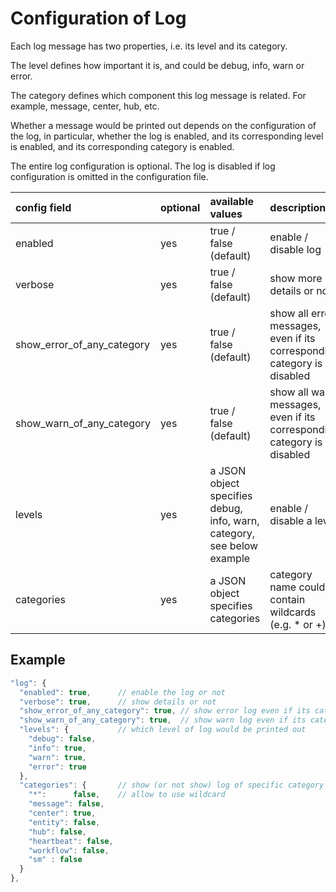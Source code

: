 # Configuration of Log

Each log message has two properties, i.e. its level and its category.

The level defines how important it is, and could be debug, info, warn or error.

The category defines which component this log message is related. For example, message, center, hub, etc.

Whether a message would be printed out depends on the configuration of the log, in particular, whether the log is enabled, and its corresponding level is enabled, and its corresponding category is enabled.

The entire log configuration is optional. The log is disabled if log configuration is omitted in the configuration file.


| config field  |   optional  |   available values  |  description |
|:----------|:------|:----------------|:--------------------------------------|
| enabled  |  yes     |   true / false (default) | enable / disable log |
|verbose | yes | true / false (default) | show more details or not |
|show_error_of_any_category|yes|true / false (default) | show all error messages, even if its corresponding category is disabled|
|show_warn_of_any_category|yes|true / false (default) | show all warn messages, even if its corresponding category is disabled|
|levels|yes| a JSON object specifies debug, info, warn, category, see below example | enable / disable a level |
|categories| yes| a JSON object specifies categories | category name could contain wildcards (e.g. * or +)|

## Example
```javascript
"log": {
  "enabled": true,      // enable the log or not
  "verbose": true,      // show details or not
  "show_error_of_any_category": true, // show error log even if its category is disabled
  "show_warn_of_any_category": true,  // show warn log even if its category is disabled
  "levels": {           // which level of log would be printed out
    "debug": false,
    "info": true,
    "warn": true,
    "error": true
  },
  "categories": {       // show (or not show) log of specific category
    "*":      false,    // allow to use wildcard
    "message": false,
    "center": true,
    "entity": false,
    "hub": false,
    "heartbeat": false,
    "workflow": false,
    "sm" : false
  }
},
```